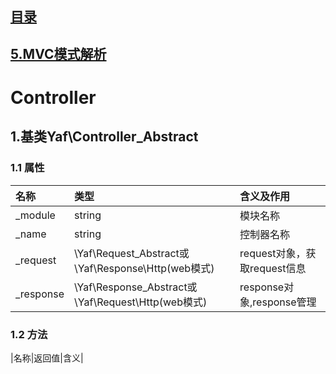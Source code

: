 ## [目录](https://github.com/jhq0113/yafr/blob/master/docs/index.md)

## [5.MVC模式解析](https://github.com/jhq0113/yafr/blob/master/docs/5.MVC模式解析.md)

# Controller

## 1.基类Yaf\Controller_Abstract

### 1.1 属性
|名称|类型|含义及作用|
|:--|:--|:--------|
|_module|string|模块名称|
|_name|string|控制器名称|
|_request|\Yaf\Request_Abstract或\Yaf\Response\Http(web模式)|request对象，获取request信息|
|_response|\Yaf\Response_Abstract或\Yaf\Request\Http(web模式)|response对象,response管理|

### 1.2 方法
|名称|返回值|含义|